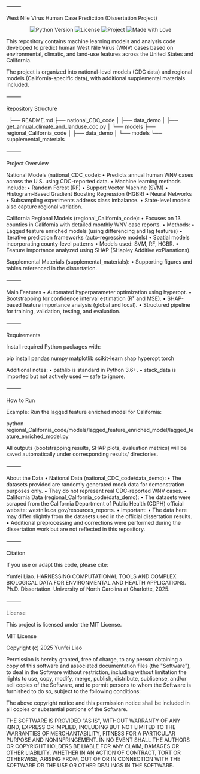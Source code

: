 ⸻

West Nile Virus Human Case Prediction (Dissertation Project)

<p align="center">
  <img src="https://img.shields.io/badge/python-3.8+-blue.svg" alt="Python Version">
  <img src="https://img.shields.io/badge/license-MIT-green.svg" alt="License">
  <img src="https://img.shields.io/badge/machine%20learning-WNV%20Prediction-orange.svg" alt="Project">
  <img src="https://img.shields.io/badge/made%20with-%E2%9D%A4-red.svg" alt="Made with Love">
</p>

This repository contains machine learning models and analysis code developed to predict human West Nile Virus (WNV) cases based on environmental, climatic, and land-use features across the United States and California.

The project is organized into national-level models (CDC data) and regional models (California-specific data), with additional supplemental materials included.

⸻

Repository Structure

.
├── README.md
├── national_CDC_code
│ ├── data_demo
│ ├── get_annual_climate_and_landuse_cdc.py
│ └── models
├── regional_California_code
│ ├── data_demo
│ └── models
└── supplemental_materials

⸻

Project Overview

National Models (national_CDC_code):
• Predicts annual human WNV cases across the U.S. using CDC-reported data.
• Machine learning methods include:
• Random Forest (RF)
• Support Vector Machine (SVM)
• Histogram-Based Gradient Boosting Regression (HGBR)
• Neural Networks
• Subsampling experiments address class imbalance.
• State-level models also capture regional variation.

California Regional Models (regional_California_code):
• Focuses on 13 counties in California with detailed monthly WNV case reports.
• Methods:
• Lagged feature enriched models (using differencing and lag features)
• Iterative prediction frameworks (auto-regressive models)
• Spatial models incorporating county-level patterns
• Models used: SVM, RF, HGBR.
• Feature importance analyzed using SHAP (SHapley Additive exPlanations).

Supplemental Materials (supplemental_materials):
• Supporting figures and tables referenced in the dissertation.

⸻

Main Features
• Automated hyperparameter optimization using hyperopt.
• Bootstrapping for confidence interval estimation (R² and MSE).
• SHAP-based feature importance analysis (global and local).
• Structured pipeline for training, validation, testing, and evaluation.

⸻

Requirements

Install required Python packages with:

pip install pandas numpy matplotlib scikit-learn shap hyperopt torch

Additional notes:
• pathlib is standard in Python 3.6+.
• stack_data is imported but not actively used — safe to ignore.

⸻

How to Run

Example: Run the lagged feature enriched model for California:

python regional_California_code/models/lagged_feature_enriched_model/lagged_feature_enriched_model.py

All outputs (bootstrapping results, SHAP plots, evaluation metrics) will be saved automatically under corresponding results/ directories.

⸻

About the Data
• National Data (national_CDC_code/data_demo):
• The datasets provided are randomly generated mock data for demonstration purposes only.
• They do not represent real CDC-reported WNV cases.
• California Data (regional_California_code/data_demo):
• The datasets were scraped from the California Department of Public Health (CDPH) official website: westnile.ca.gov/resources_reports.
• Important:
• The data here may differ slightly from the datasets used in the official dissertation results.
• Additional preprocessing and corrections were performed during the dissertation work but are not reflected in this repository.

⸻

Citation

If you use or adapt this code, please cite:

Yunfei Liao.
HARNESSING COMPUTATIONAL TOOLS AND COMPLEX BIOLOGICAL DATA FOR ENVIRONMENTAL AND HEALTH APPLICATIONS.
Ph.D. Dissertation. University of North Carolina at Charlotte, 2025.

⸻

License

This project is licensed under the MIT License.

MIT License

Copyright (c) 2025 Yunfei Liao

Permission is hereby granted, free of charge, to any person obtaining a copy
of this software and associated documentation files (the "Software"), to deal
in the Software without restriction, including without limitation the rights
to use, copy, modify, merge, publish, distribute, sublicense, and/or sell
copies of the Software, and to permit persons to whom the Software is
furnished to do so, subject to the following conditions:

The above copyright notice and this permission notice shall be included in
all copies or substantial portions of the Software.

THE SOFTWARE IS PROVIDED "AS IS", WITHOUT WARRANTY OF ANY KIND, EXPRESS OR
IMPLIED, INCLUDING BUT NOT LIMITED TO THE WARRANTIES OF MERCHANTABILITY,
FITNESS FOR A PARTICULAR PURPOSE AND NONINFRINGEMENT. IN NO EVENT SHALL
THE AUTHORS OR COPYRIGHT HOLDERS BE LIABLE FOR ANY CLAIM, DAMAGES OR OTHER
LIABILITY, WHETHER IN AN ACTION OF CONTRACT, TORT OR OTHERWISE, ARISING
FROM, OUT OF OR IN CONNECTION WITH THE SOFTWARE OR THE USE OR OTHER
DEALINGS IN THE SOFTWARE.
